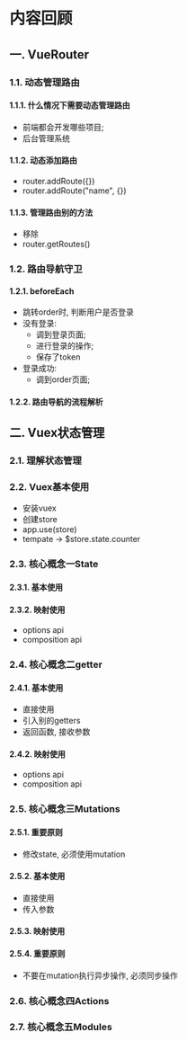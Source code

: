 # 内容回顾

## 一. VueRouter

### 1.1. 动态管理路由

#### 1.1.1. 什么情况下需要动态管理路由

* 前端都会开发哪些项目;
* 后台管理系统





#### 1.1.2. 动态添加路由

* router.addRoute({})
* router.addRoute("name", {})





#### 1.1.3. 管理路由别的方法

* 移除
* router.getRoutes()



### 1.2. 路由导航守卫

#### 1.2.1. beforeEach

* 跳转order时, 判断用户是否登录
* 没有登录:
  * 调到登录页面;
  * 进行登录的操作;
  * 保存了token
* 登录成功:
  * 调到order页面;



#### 1.2.2. 路由导航的流程解析







## 二. Vuex状态管理

### 2.1. 理解状态管理





### 2.2. Vuex基本使用

* 安装vuex
* 创建store
* app.use(store)
* tempate -> $store.state.counter





### 2.3. 核心概念一State

#### 2.3.1. 基本使用

#### 2.3.2. 映射使用

* options api
* composition api



### 2.4. 核心概念二getter

#### 2.4.1. 基本使用

* 直接使用
* 引入别的getters
* 返回函数, 接收参数





#### 2.4.2. 映射使用

- options api
- composition api



### 2.5. 核心概念三Mutations

#### 2.5.1. 重要原则

* 修改state, 必须使用mutation



#### 2.5.2. 基本使用

* 直接使用
* 传入参数



#### 2.5.3. 映射使用





#### 2.5.4. 重要原则

* 不要在mutation执行异步操作, 必须同步操作





### 2.6. 核心概念四Actions







### 2.7. 核心概念五Modules





















